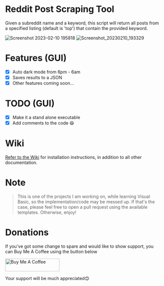 # Reddit Post Scraping Tool
Given a subreddit name and a keyword, this script will return all posts from a specified listing (default is 'top') that contain the provided keyword.

![Screenshot 2023-02-10 195818](https://user-images.githubusercontent.com/74001397/218163494-245f6676-1fb3-4680-a6b5-bd15fb1dea5e.png)
![Screenshot_20230210_193329](https://user-images.githubusercontent.com/74001397/218158084-9295abb7-df33-4f86-8df8-e109cac7cde6.png)


# Features (GUI)
- [x] Auto dark mode from 6pm - 6am
- [x] Saves results to a JSON
- [x] Other features coming soon...

# TODO (GUI)
- [x] Make it a stand alone executable
- [x] Add comments to the code 😆

# Wiki
[Refer to the Wiki](https://github.com/rly0nheart/reddit-post-scraping-tool/wiki) for installation instructions, in addition to all other documentation.

# Note
> This is one of the projects I am working on, while learning Visual Basic, so the implementation/code may be messed up. If that's the case, please feel free to open a pull request using the available templates. Otherwise, enjoy!

# Donations
If you've got some change to spare and would like to show support, you can Buy Me A Coffee using the button below

<a href="https://www.buymeacoffee.com/189381184" target="_blank"><img src="https://cdn.buymeacoffee.com/buttons/default-orange.png" alt="Buy Me A Coffee" height="41" width="174"></a>

Your support will be much appreciated😊
